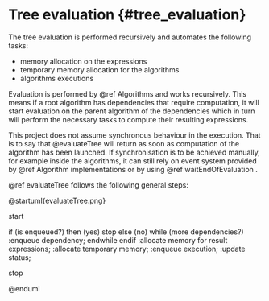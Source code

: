 Tree evaluation {#tree_evaluation}
===============

The tree evaluation is performed recursively and automates the following tasks:
- memory allocation on the expressions
- temporary memory allocation for the algorithms
- algorithms executions

Evaluation is performed by @ref Algorithms and works recursively. This means if
a root algorithm has dependencies that require computation, it will start
evaluation on the parent algorithm of the dependencies which in turn will
perform the necessary tasks to compute their resulting expressions.

This project does not assume synchronous behaviour in the execution. That is to
say that @evaluateTree will return as soon as computation of the algorithm has
been launched. If synchronisation is to be achieved manually, for example inside
the algorithms, it can still rely on event system provided by @ref Algorithm
implementations or by using @ref waitEndOfEvaluation .

@ref evaluateTree follows the following general steps:

@startuml{evaluateTree.png}

start

if (is enqueued?) then (yes)
    stop
else (no)
    while (more dependencies?)
        :enqueue dependency;
    endwhile
endif
:allocate memory for
result expressions;
:allocate temporary memory;
:enqueue execution;
:update status;

stop

@enduml
